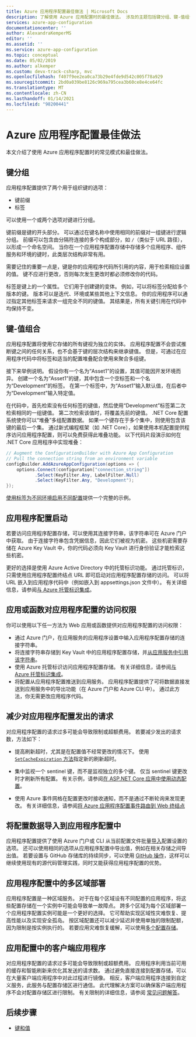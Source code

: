 ```yaml
---
title: Azure 应用程序配置最佳做法 | Microsoft Docs
description: 了解使用 Azure 应用配置时的最佳做法。 涉及的主题包括键分组、键-值组合、应用配置启动，等等。
services: azure-app-configuration
documentationcenter: ''
author: AlexandraKemperMS
editor: ''
ms.assetid: ''
ms.service: azure-app-configuration
ms.topic: conceptual
ms.date: 05/02/2019
ms.author: alkemper
ms.custom: devx-track-csharp, mvc
ms.openlocfilehash: f407f9ee2ea0ca73b29e4fde9d542c005f78a929
ms.sourcegitcommit: 2bd0a039be8126c969a795cea3b60ce8e4ce64fc
ms.translationtype: MT
ms.contentlocale: zh-CN
ms.lasthandoff: 01/14/2021
ms.locfileid: "98200441"
---
```

# <a name="azure-app-configuration-best-practices"></a>Azure 应用程序配置最佳做法

本文介绍了使用 Azure 应用程序配置时的常见模式和最佳做法。

## <a name="key-groupings"></a>键分组

应用程序配置提供了两个用于组织键的选项：

* 键前缀
* 标签

可以使用一个或两个选项对键进行分组。

键前缀是键的开头部分。 可以通过在键名称中使用相同的前缀对一组键进行逻辑分组。 前缀可以包含由分隔符连接的多个构成部分，如 `/`（类似于 URL 路径），以形成一个命名空间。 当你在一个应用程序配置存储中存储多个应用程序、组件服务和环境的键时，此类层次结构非常有用。

需要记住的重要一点是，键是你的应用程序代码所引用的内容，用于检索相应设置的值。 键不应进行更改，否则每次发生更改时都必须修改你的代码。

标签是键上的一个属性。 它们用于创建键的变体。 例如，可以将标签分配给多个版本的键。 版本可以是迭代、环境或某些其他上下文信息。 你的应用程序可以通过指定其他标签来请求一组完全不同的键值。 其结果是，所有关键引用在代码中均保持不变。

## <a name="key-value-compositions"></a>键-值组合

应用程序配置将使用它存储的所有键视为独立的实体。 应用程序配置不会尝试推断键之间的任何关系，也不会基于键的层次结构来继承键值。 但是，可通过在应用程序代码中将标签和适当的配置堆叠配合使用来聚合多组键。

接下来举例说明。 假设你有一个名为“Asset1”的设置，其值可能因开发环境而异。 创建一个名为“Asset1”的键，其中包含一个空标签和一个名为“Development”的标签。 在第一个标签中，为“Asset1”输入默认值，在后者中为“Development”输入特定值。

在代码中，首先检索没有任何标签的键值，然后使用“Development”标签第二次检索相同的一组键值。 第二次检索该值时，将覆盖先前的键值。 .NET Core 配置系统使你可以“堆叠”多组配置数据。 如果一个键存在于多个集中，则使用包含该键的最后一个集。 通过新式编程框架（如 .NET Core），如果使用本机配置提供程序访问应用程序配置，则可以免费获得此堆叠功能。 以下代码片段演示如何在 .NET Core 应用程序中实现堆叠：

```csharp
// Augment the ConfigurationBuilder with Azure App Configuration
// Pull the connection string from an environment variable
configBuilder.AddAzureAppConfiguration(options => {
    options.Connect(configuration["connection_string"])
           .Select(KeyFilter.Any, LabelFilter.Null)
           .Select(KeyFilter.Any, "Development");
});
```

[使用标签为不同环境启用不同配置](./howto-labels-aspnet-core.md)提供一个完整的示例。

## <a name="app-configuration-bootstrap"></a>应用程序配置启动

若要访问应用程序配置存储，可以使用其连接字符串，该字符串可在 Azure 门户中获取。 由于连接字符串包含凭据信息，因此它们被视为机密。 这些机密需要存储在 Azure Key Vault 中，你的代码必须向 Key Vault 进行身份验证才能检索这些机密。

更好的选择是使用 Azure Active Directory 中的托管标识功能。 通过托管标识，只需使用应用程序配置终结点 URL 即可启动对应用程序配置存储的访问。 可以将 URL 嵌入到应用程序代码中（例如嵌入到 appsettings.json 文件中）。 有关详细信息，请参阅[与 Azure 托管标识集成](howto-integrate-azure-managed-service-identity.md)。

## <a name="app-or-function-access-to-app-configuration"></a>应用或函数对应用程序配置的访问权限

你可以使用以下任一方法为 Web 应用或函数提供对应用程序配置的访问权限：

* 通过 Azure 门户，在应用服务的应用程序设置中输入应用程序配置存储的连接字符串。
* 将连接字符串存储到 Key Vault 中的应用程序配置存储，并[从应用服务中引用该字符串](../app-service/app-service-key-vault-references.md)。
* 使用 Azure 托管标识访问应用程序配置存储。 有关详细信息，请参阅[与 Azure 托管标识集成](howto-integrate-azure-managed-service-identity.md)。
* 将配置从应用程序配置推送到应用服务。 应用程序配置提供了可将数据直接发送到应用服务中的导出功能（在 Azure 门户和 Azure CLI 中）。 通过此方法，你无需更改应用程序代码。

## <a name="reduce-requests-made-to-app-configuration"></a>减少对应用程序配置发出的请求

对应用程序配置的请求过多可能会导致限制或超额费用。 若要减少发出的请求数，方法如下：

* 提高刷新超时，尤其是在配置值不经常更改的情况下。 使用 [`SetCacheExpiration` 方法](/dotnet/api/microsoft.extensions.configuration.azureappconfiguration.azureappconfigurationrefreshoptions.setcacheexpiration)指定新的刷新超时。

* 集中监视一个 sentinel 键，而不是监视独立的多个键。 仅当 sentinel 键更改时才刷新所有配置。 有关示例，请参阅[在 ASP.NET Core 应用中使用动态配置](enable-dynamic-configuration-aspnet-core.md)。

* 使用 Azure 事件网格在配置更改时接收通知，而不是通过不断轮询来发现更改。 有关详细信息，请参阅[将 Azure 应用程序配置事件路由到 Web 终结点](./howto-app-configuration-event.md)

## <a name="importing-configuration-data-into-app-configuration"></a>将配置数据导入到应用程序配置中

应用程序配置提供了使用 Azure 门户或 CLI 从当前配置文件批量[导入](./howto-import-export-data.md)配置设置的选项。 还可以使用相同的选项从应用程序配置中导出值，例如在相关存储之间导出值。 若要设置与 GitHub 存储库的持续同步，可以使用 [GitHub 操作](./concept-github-action.md)，这样可以继续使用现有的源代码管理实践，同时又能获得应用程序配置的优势。

## <a name="multi-region-deployment-in-app-configuration"></a>应用程序配置中的多区域部署

应用程序配置是一种区域服务。 对于在每个区域设有不同配置的应用程序，将这些配置存储在一个实例中可能会导致单一故障点。 跨多个区域为每个区域部署一个应用程序配置实例可能是一个更好的选择。 它可帮助实现区域性灾难恢复、提高性能以及实现安全孤岛。 按区域配置还可以减少延迟并使用单独的限制配额，因为限制是按实例执行的。 若要应用灾难恢复缓解，可以使用[多个配置存储](./concept-disaster-recovery.md)。 

## <a name="client-applications-in-app-configuration"></a>应用配置中的客户端应用程序 

对应用程序配置的请求过多可能会导致限制或超额费用。 应用程序利用当前可用的缓存和智能刷新来优化其发送的请求数。 通过避免直接连接到配置存储，可以在大量客户端应用程序中对此过程进行镜像。 相反，客户端应用程序连接到自定义服务，此服务与配置存储区进行通信。 此代理解决方案可以确保客户端应用程序不会对配置存储区进行限制。 有关限制的详细信息，请参阅 [常见问题解答](https://docs.microsoft.com/azure/azure-app-configuration/faq#are-there-any-limits-on-the-number-of-requests-made-to-app-configuration)。  

## <a name="next-steps"></a>后续步骤

* [键和值](./concept-key-value.md)